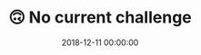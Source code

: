 ---
layout: post
title:  "🙃 No current challenge"
category: Challenge
date:   2018-12-11 00:00:00
excerpt: "We don't have a challenge going on right now – but we'll be back soon 🤘"
image:
  feature: NoChallenge.png
bgContrast: darker
bgGradientOpacity: lighter
syntaxHighlighter: no
link: https://github.com/thomas-ge/UXperiment
---